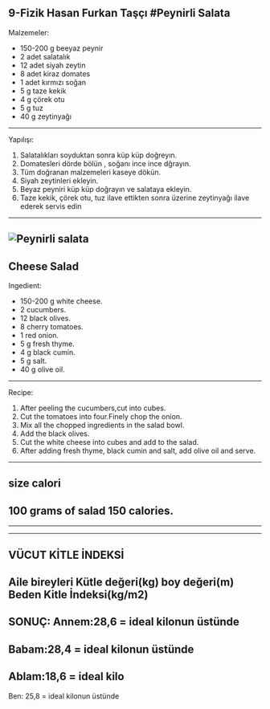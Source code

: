  9-Fizik
Hasan Furkan Taşçı
#Peynirli Salata
---
Malzemeler:
+ 150-200 g beeyaz peynir
+ 2 adet salatalık
+ 12 adet siyah zeytin
+ 8 adet kiraz domates
+ 1 adet kırmızı soğan
+ 5 g taze kekik
+ 4 g çörek otu
+  5 g tuz
+ 40 g zeytinyağı
---
Yapılışı:
1. Salatalıkları soyduktan sonra küp küp doğreyın.
2. Domatesleri  dörde bölün , soğanı ince ince dğrayın.
3. Tüm doğranan malzemeleri kaseye dökün.
4. Siyah zeytinleri ekleyin.
5. Beyaz peyniri küp küp doğrayın ve salataya ekleyin.
6. Taze kekik, çörek otu, tuz ilave ettikten sonra üzerine zeytinyağı ilave ederek servis edin
---
![Peynirli salata](https://cdn.kisikates.com.tr/image-cache/cache/recipe_main_image_large/https---cdn.kisikates.com.tr/recipe-media/cbd3f1aaff1c5f76f27bd4b8d96486c4ef685bf3.jpeg)
---
Cheese Salad
---
Ingedient:
+ 150-200 g white cheese.
+ 2 cucumbers.
+ 12 black olives.
+ 8 cherry tomatoes.
+ 1 red onion.
+ 5 g fresh thyme.
+ 4 g black cumin.
+ 5 g salt.
+ 40 g olive oil.
---
Recipe:
1. After peeling the cucumbers,cut into cubes.
2. Cut the tomatoes into four.Finely chop the onion.
3. Mix all the chopped ingredients in the  salad bowl.
4. Add the black olives.
5. Cut the white cheese into cubes and add to the salad.
6. After adding fresh thyme, black cumin and salt, add olive oil and serve.
---
size calori
---
100 grams of salad 150 calories.
---
---
---
VÜCUT KİTLE İNDEKSİ 
---
Aile bireyleri Kütle değeri(kg) boy değeri(m) Beden Kitle İndeksi(kg/m2)
---
**SONUÇ**:
Annem:28,6 = ideal kilonun üstünde
---
Babam:28,4 = ideal kilonun üstünde
---
Ablam:18,6 = ideal kilo
---
Ben: 25,8 = ideal kilonun üstünde
